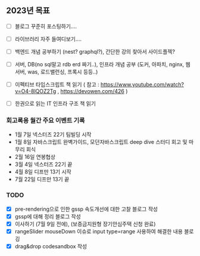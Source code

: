 
## 2023년 목표
- [ ] 블로그 꾸준히 포스팅하기....
- [ ] 라이브러리 자주 들여디보기....
- [ ] 백엔드 개념 공부하기 (nest? graphql?), 간단한 강의 찾아서 사이드플젝?
- [ ] 서버, DB(no sql말고 rdb erd 짜기..), 인프라 개념 공부 (도커, 아파치, nginx, 웹서버, was, 로드밸런싱, 프록시 등등..)
- [ ] 이펙티브 타입스크립트 책 읽기 ( 참고 : https://www.youtube.com/watch?v=O4-8lQOZ2Tg , https://devowen.com/426 )
- [ ] 한권으로 읽는 IT 인프라 구조 책 읽기


### 회고록용 월간 주요 이벤트 기록
- 1월 7일 넥스터즈 22기 팀빌딩 시작
- 1월 8일 자바스크립트 완벽가이드, 모던자바스크립트 deep dive 스터디 회고 및 마무리 회식
- 2월 16일 연봉협상
- 3월 4일 넥스터즈 22기 끝
- 4월 8일 디프만 13기 시작
- 7월 22일 디프만 13기 끝


### TODO
- [x] pre-rendering으로 인한 gssp 속도개선에 대한 고찰 블로그 작성
- [x] gssp에 대해 정리 블로그 작성
- [x] 이사하기 (7월 9일 전에), (보증금지원형 장기안심주택 신청 완료)
- [x] rangeSlider mouseDown 이슈로 input type=range 사용하여 해결한 내용 블로깅
- [x] drag&drop codesandbox 작성
